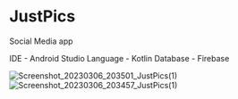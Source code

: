 # JustPics
Social Media app

IDE - Android Studio 
Language - Kotlin 
Database - Firebase 



![Screenshot_20230306_203501_JustPics(1)](https://user-images.githubusercontent.com/77579810/229252134-eb420782-2c6e-49f3-a5cc-7e1f7988c6e0.jpg)
![Screenshot_20230306_203457_JustPics(1)](https://user-images.githubusercontent.com/77579810/229252137-a24f50b8-d931-42b0-bd8d-58a016735f9e.jpg)
